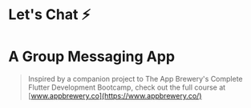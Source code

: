 


# Let's Chat ⚡️
# A Group Messaging App



>Inspired by a companion project to The App Brewery's Complete Flutter Development Bootcamp, check out the full course at [www.appbrewery.co](https://www.appbrewery.co/)

